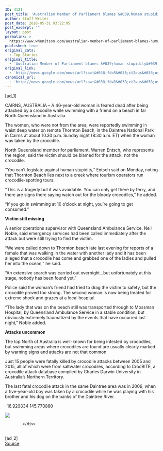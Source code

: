 ```yaml
---
ID: 4121
post_title: 'Australian Member of Parliament blames &#039;human stupidity&#039; for suspected fatal croc attack &#8211; fox8.com'
author: Staff Writer
post_date: 2016-05-31 03:22:05
post_excerpt: ""
layout: post
permalink: >
  https://www.whenitson.com/australian-member-of-parliament-blames-human-stupidity-for-suspected-fatal-croc-attack-fox8-com/
published: true
original_cats:
  - Top Stories
original_title:
  - 'Australian Member of Parliament blames &#039;human stupidity&#039; for suspected fatal croc attack - fox8.com'
original_link:
  - 'http://news.google.com/news/url?sa=t&#038;fd=R&#038;ct2=us&#038;usg=AFQjCNHzbKrwr1yT-Wx6p6_iygXEW6M6QA&#038;clid=c3a7d30bb8a4878e06b80cf16b898331&#038;cid=52779122489063&#038;ei=7wJNV4ieA6bSwAGu6qGIAg&#038;url=http://fox8.com/2016/05/30/australian-member-of-parliament-blames-human-stupidity-for-suspected-fatal-croc-attack/'
canonical_url:
  - 'http://news.google.com/news/url?sa=t&#038;fd=R&#038;ct2=us&#038;usg=AFQjCNHzbKrwr1yT-Wx6p6_iygXEW6M6QA&#038;clid=c3a7d30bb8a4878e06b80cf16b898331&#038;cid=52779122489063&#038;ei=7wJNV4ieA6bSwAGu6qGIAg&#038;url=http://fox8.com/2016/05/30/australian-member-of-parliament-blames-human-stupidity-for-suspected-fatal-croc-attack/'
---
```

 [ad_1]
<br><div readability="102">

		
		


		
<p>CAIRNS, AUSTRALIA – A 46-year-old woman is feared dead after being attacked by a crocodile while swimming with a friend on a beach in far North Queensland in Australia.</p>
<p>The women, who were not from the area, were reportedly swimming in waist deep water on remote Thornton Beach, in the Daintree National Park in Cairns at about 10.30 p.m. Sunday night (8:30 a.m. ET) when the woman was taken by the crocodile.</p>
<p>North Queensland member for parliament, Warren Entsch, who represents the region, said the victim should be blamed for the attack, not the crocodile.</p>
<p>“You can’t legislate against human stupidity,” Entsch said on Monday, noting that Thornton Beach lies next to a creek where tourism operators run crocodile-spotting tours.</p>
<p>“This is a tragedy but it was avoidable. You can only get there by ferry, and there are signs there saying watch out for the bloody crocodiles,” he added.</p>
<p>“If you go in swimming at 10 o’clock at night, you’re going to get consumed.”</p>
<p><strong>Victim still missing</strong></p>
<p>A senior operations supervisor with Queensland Ambulance Service, Neil Noble, said emergency services had been called immediately after the attack but were still trying to find the victim.</p>
<p>“We were called down to Thornton beach late last evening for reports of a female that was walking in the water with another lady and it has been alleged that a crocodile has come and grabbed one of the ladies and pulled her into the ocean,” he said.</p>
<p>“An extensive search was carried out overnight…but unfortunately at this stage, nobody has been found yet.”</p>
<p>Police said the woman’s friend had tried to drag the victim to safety, but the crocodile proved too strong. The second woman is now being treated for extreme shock and grazes at a local hospital.</p>
<p>“The lady that was on the beach still was transported through to Mossman Hospital, by Queensland Ambulance Service in a stable condition, but obviously extremely traumatized by the events that have occurred last night,” Noble added.</p>
<p><strong>Attacks uncommon</strong></p>
<p>The top North of Australia is well-known for being infested by crocodiles, but swimming areas where crocodiles are found are usually clearly marked by warning signs and attacks are not that common.</p>
<p>Just 15 people were fatally killed by crocodile attacks between 2005 and 2015, all of which were from saltwater crocodiles, according to CrocBITE, a crocodile attack database compiled by Charles Darwin University in Australia’s Northern Territory.</p>
<p>The last fatal crocodile attack in the same Daintree area was in 2009, when a five-year-old boy was taken by a crocodile while he was playing with his brother and his dog on the banks of the Daintree River.</p>
		<p>
			<span class="latitude">-16.920334</span>
			<span class="longitude">145.770860</span>
		</p>
<div class="place-module well">
	<img src="http://www.whenitson.com/wp-content/uploads/2016/05/Australian-Member-of-Parliament-blames-039human-stupidity039-for-suspected-fatal-croc-attack-fox8com.920"/>
</div>


			</div>
<br>[ad_2]
<br><a href="http://news.google.com/news/url?sa=t&#038;fd=R&#038;ct2=us&#038;usg=AFQjCNHzbKrwr1yT-Wx6p6_iygXEW6M6QA&#038;clid=c3a7d30bb8a4878e06b80cf16b898331&#038;cid=52779122489063&#038;ei=7wJNV4ieA6bSwAGu6qGIAg&#038;url=http://fox8.com/2016/05/30/australian-member-of-parliament-blames-human-stupidity-for-suspected-fatal-croc-attack/">Source </a>